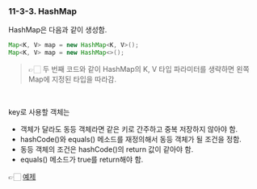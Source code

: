 ### 11-3-3. HashMap

HashMap은 다음과 같이 생성함.

```java
Map<K, V> map = new HashMap<K, V>();
Map<K, V> map = new HashMap<>();
```

> 👉🏻 두 번째 코드와 같이 HashMap의 K, V 타입 파라미터를 생략하면 왼쪽 Map에 지정된 타입을 따라감.

<br>

key로 사용할 객체는

- 객체가 달라도 동등 객체라면 같은 키로 간주하고 중복 저장하지 않아야 함.
- hashCode()와 equals() 메소드를 재정의해서 동등 객체가 될 조건을 정함.
- 동등 객체의 조건은 hashCode()의 return 값이 같아야 함.
- equals() 메소드가 true를 return해야 함.

👉🏻 [예제](https://github.com/gimhanul/Java/tree/master/src/collection_framework/map/hash_map)
